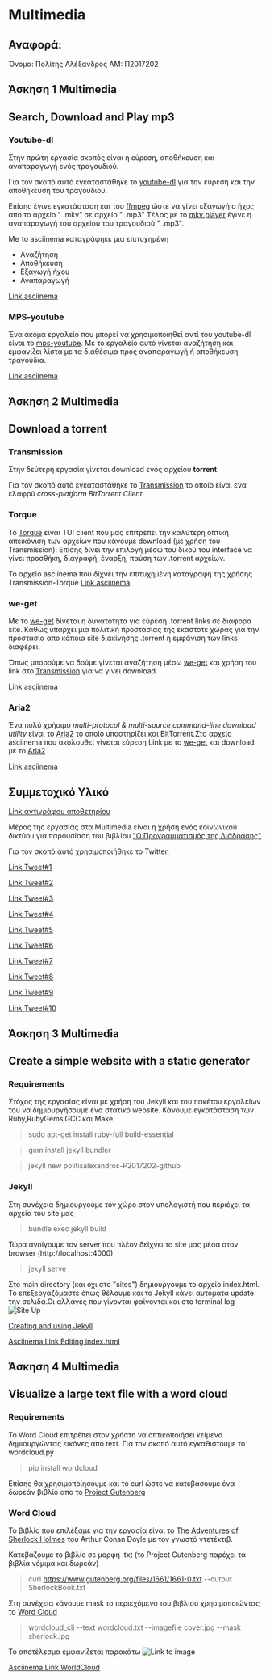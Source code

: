 
# Multimedia

  ## Αναφορά:

Όνομα: Πολίτης Αλέξανδρος
AM: Π2017202


  ## Άσκηση 1 Multimedia
   ## Search, Download and Play mp3
   ### Youtube-dl
   
   Στην πρώτη εργασία σκοπός είναι η εύρεση, αποθήκευση και αναπαραγωγή ενός τραγουδιού.
   
   
   Για τον σκοπό αυτό εγκαταστάθηκε το [youtube-dl](https://github.com/ytdl-org/youtube-dl") για την εύρεση και την αποθήκευση του τραγουδιού.
   
   
   Επίσης έγινε εγκατάσταση και του [ffmpeg](https://www.ffmpeg.org/) ώστε να γίνει εξαγωγή ο ήχος απο το αρχείο " .mkv" σε αρχείο " .mp3"
   Tέλος με το [mkv player](https://github.com/mpv-player/mpv) έγινε η αναπαραγωγή του αρχείου του τραγουδιού " .mp3".
   
   Me το asciinema καταγράφηκε μια επιτυχημένη
   * Aναζήτηση
   * Aποθήκευση
   * Εξαγωγή ήχου
   * Αναπαραγωγή
  
   
   [Link asciinema](https://asciinema.org/a/8haJ9uf622aphIyZLqHqeCIMF)
   
   ### MPS-youtube
  Ένα ακόμα εργαλείο που μπορεί να χρησιμοποιηθεί αντί του youtube-dl είναι το [mps-youtube](https://github.com/mps-youtube/mps-youtube).
  Με το εργαλείο αυτό γίνεται αναζήτηση και εμφανίζει λίστα με τα διαθέσιμα προς αναπαραγωγή ή αποθήκευση τραγούδια.
  
  
  [Link asciinema](https://asciinema.org/a/zo5gxZeH9cT3VkpLMAaQhCbuo) 




  ## Άσκηση 2 Multimedia
   ## Download a torrent
   ### Transmission
   
   Στην δεύτερη εργασία γίνεται download ενός αρχείου **torrent**.
   
   
   Για τον σκοπό αυτό εγκαταστάθηκε το [Transmission](https://wiki.archlinux.org/index.php/Transmission) το οποίο είναι ενα ελαφρύ *cross-platform BitTorrent Client*.
   
   ### Torque 
    
   To [Torque](https://github.com/dylanaraps/torque) είναι TUI client που μας επιτρέπει την καλύτερη οπτική απεικόνιση των αρχείων που κάνουμε download (με χρήση του Transmission). Επίσης δίνει την επιλογή μέσω του δικού του interface να γίνει προσθήκη, διαγραφή, έναρξη, παύση των .torrent αρχείων.
   
   Το αρχείο asciinema που δίχνει την επιτυχημένη καταγραφή της χρήσης Transmission-Torque
   [Link asciinema](https://asciinema.org/a/9t9iMk6tFcMpkZ0tcy5uOyC1D).
  
  ### we-get
  
  Με το [we-get](https://github.com/rachmadaniHaryono/we-get) δίνεται η δυνατότητα για εύρεση .torrent links σε διάφορα site. Καθώς υπάρχει μια πολιτική προστασίας της εκάστοτε χώρας για την προστασία απο κάποια site διακίνησης .torrent η εμφάνιση των links διαφέρει.
  
  Όπως μπορούμε να δούμε γίνεται αναζήτηση μέσω [we-get](#we-get) και χρήση του link στο [Transmission](#Transmission) για να γίνει download.
  
  [Link asciinema](https://asciinema.org/a/EkzTDiStqqrRM1AUuE7I5qW9g)
  
### Aria2

 Ένα πολύ χρήσιμο *multi-protocol & multi-source command-line download utility* είναι το [Aria2](https://aria2.github.io/) το οποίο υποστηρίζει και BitTorrent.Στο αρχείο asciinema που ακολουθεί γίνεται εύρεση Link με το [we-get](#we-get) και download με το [Aria2](#Aria2)
 
 [Link asciinema](https://asciinema.org/a/vc8YqIqCLQBaF6lC6Zmpz7DgH)
 
 
## Συμμετοχικό Υλικό

[Link αντιγράφου αποθετηρίου](https://github.com/AlexandrosP38/gr)

   Μέρος της εργασίας στα Multimedia είναι η χρήση ενός κοινωνικού δικτύου για παρουσίαση του βιβλίου ["O Προγραμματισμός της Διάδρασης"](https://mibook.org/gr/)
   
   Για τον σκοπό αυτό χρησιμοποιήθηκε το Twitter.
   
   [Link Tweet#1](https://twitter.com/38Alexandros/status/1192544391740702720)
   
   [Link Tweet#2](https://twitter.com/38Alexandros/status/1192555364602040320)
   
   [Link Tweet#3](https://twitter.com/38Alexandros/status/1192558765591187456)
   
   [Link Tweet#4](https://twitter.com/38Alexandros/status/1192585188053786624)
   
   [Link Tweet#5](https://twitter.com/38Alexandros/status/1192586315923111936)
   
   [Link Tweet#6](https://twitter.com/38Alexandros/status/1192587782000201729)
   
   [Link Tweet#7](https://twitter.com/38Alexandros/status/1192588428145287168)
   
   [Link Tweet#8](https://twitter.com/38Alexandros/status/1192588998319001602)
   
   [Link Tweet#9](https://twitter.com/38Alexandros/status/1215747741239906306)
   
   [Link Tweet#10](https://twitter.com/38Alexandros/status/1215748473657667584)
   
   
   ## Άσκηση 3 Multimedia
   ## Create a simple website with a static generator
   ### Requirements
   
   Στόχος της εργασίας είναι με χρήση του Jekyll και του πακέτου εργαλείων του να δημιουργήσουμε ένα στατικό website.
   Κάνουμε εγκατάσταση των Ruby,RubyGems,GCC και Make
   >sudo apt-get install ruby-full build-essential
   
   >gem install jekyll bundler
   
   >jekyll new politisalexandros-P2017202-github
   
   ### Jekyll
   
   Στη συνέχεια δημιουργούμε τον χώρο στον υπολογιστή που περιέχει τα αρχεία του site μας
   
   >bundle exec jekyll build
    
   Τώρα ανοίγουμε τον server που πλέον δείχνει το site μας μέσα στον browser (http://localhost:4000)
   
   >jekyll serve
    
   Στο main directory (και οχι στο "sites") δημιουργούμε το αρχείο index.html. Το επεξεργαζόμαστε όπως θέλουμε και το Jekyll κάνει αυτόματα update την σελιδα.Οι αλλαγές που γίνονται φαίνονται και στο terminal log
   ![Site Up](https://imgur.com/LO4oruG.png)
   
   [Creating and using Jekyll](https://asciinema.org/a/yRdogWHplhe2eRNM5FvYpmhOf)
   
   [Asciinema Link Editing index.html](https://asciinema.org/a/908ma2e88UxrxVa3cTSpDAwRV)
   
   ## Άσκηση 4 Multimedia
   ## Visualize a large text file with a word cloud
   ### Requirements
   
   Το Word Cloud επιτρέπει στον χρήστη να οπτικοποιήσει κείμενο δημιουργώντας εικόνες απο text.
   Για τον σκοπό αυτό εγκαθιστούμε το wordcloud.py 
   
   >pip install wordcloud
   
   Επίσης θα χρησιμοποίησουμε και το curl ώστε να κατεβάσουμε ένα δωρεάν βιβλίο απο το [Project Gutenberg](https://www.gutenberg.org/)
   
   ### Word Cloud
   
   To βιβλίο που επιλέξαμε για την εργασία είναι το [The Adventures of Sherlock Holmes](https://www.gutenberg.org/files/1661/1661-0.txt) του Arthur Conan Doyle με τον γνωστό ντετέκτιβ.
   
   Κατεβάζουμε το βιβλίο σε μορφή .txt (το Project Gutenberg παρέχει τα βιβλία νόμιμα και δωρεάν) 
   >curl https://www.gutenberg.org/files/1661/1661-0.txt --output SherlockBook.txt
   
   Στη συνέχεια κάνουμε mask το περιεχόμενο του βιβλίου χρησιμοποιώντας το [Word Cloud](http://amueller.github.io/word_cloud/auto_examples/index.html)
   
   >wordcloud_cli --text wordcloud.txt --imagefile cover.jpg --mask sherlock.jpg

  To αποτέλεσμα εμφανίζεται παρακάτω ![Link to image](https://imgur.com/VZxyste.png)

   
   [Asciinema Link WorldCloud](https://asciinema.org/a/grUHQtgWjd7MxmYuFVjZU2Ne3)
   
